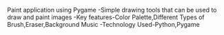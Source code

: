 Paint application using Pygame
-Simple drawing tools that can be used to draw and paint images
-Key features-Color Palette,Different Types of Brush,Eraser,Background Music
-Technology Used-Python,Pygame
